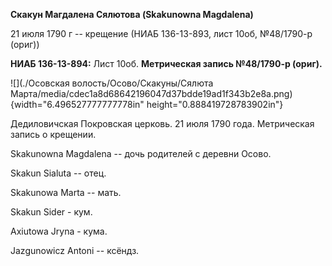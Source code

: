 **Скакун Магдалена Сялютова (Skakunowna Magdalena)**

21 июля 1790 г -- крещение (НИАБ 136-13-893, лист 10об, №48/1790-р
(ориг))

**НИАБ 136-13-894:** Лист 10об. **Метрическая запись №48/1790-р
(ориг).**

![](./Осовская волость/Осово/Скакуны/Сялюта Марта/media/cdec1a8d68642196047d37bdde19ad1f343b2e8a.png){width="6.496527777777778in"
height="0.888419728783902in"}

Дедиловичская Покровская церковь. 21 июля 1790 года. Метрическая запись
о крещении.

Skakunowna Magdalena -- дочь родителей с деревни Осово.

Skakun Sialuta -- отец.

Skakunowa Marta -- мать.

Skakun Sider - кум.

Axiutowa Jryna - кума.

Jazgunowicz Antoni -- ксёндз.
